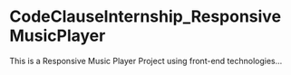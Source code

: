 # CodeClauseInternship_ResponsiveMusicPlayer

This is a Responsive Music Player Project using front-end technologies...
